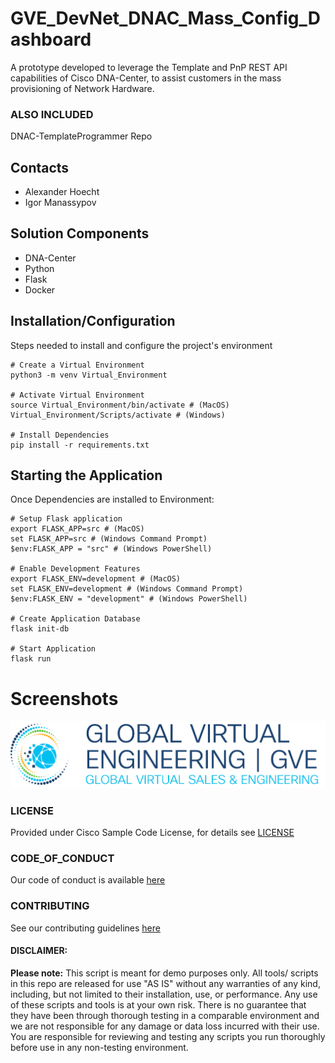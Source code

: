 # GVE_DevNet_DNAC_Mass_Config_Dashboard
A prototype developed to leverage the Template and PnP REST API capabilities of Cisco DNA-Center, to assist customers in the mass provisioning of Network Hardware.

### ALSO INCLUDED
DNAC-TemplateProgrammer Repo

## Contacts
* Alexander Hoecht
* Igor Manassypov

## Solution Components
* DNA-Center
*  Python
*  Flask
*  Docker

## Installation/Configuration
Steps needed to install and configure the project's environment
```
# Create a Virtual Environment
python3 -m venv Virtual_Environment

# Activate Virtual Environment
source Virtual_Environment/bin/activate # (MacOS)
Virtual_Environment/Scripts/activate # (Windows)

# Install Dependencies
pip install -r requirements.txt
```


## Starting the Application
Once Dependencies are installed to Environment:
```
# Setup Flask application
export FLASK_APP=src # (MacOS)
set FLASK_APP=src # (Windows Command Prompt)
$env:FLASK_APP = "src" # (Windows PowerShell)

# Enable Development Features
export FLASK_ENV=development # (MacOS)
set FLASK_ENV=development # (Windows Command Prompt)
$env:FLASK_ENV = "development" # (Windows PowerShell)

# Create Application Database
flask init-db

# Start Application
flask run
```




# Screenshots

![/IMAGES/0image.png](/IMAGES/0image.png)

### LICENSE

Provided under Cisco Sample Code License, for details see [LICENSE](LICENSE.md)

### CODE_OF_CONDUCT

Our code of conduct is available [here](CODE_OF_CONDUCT.md)

### CONTRIBUTING

See our contributing guidelines [here](CONTRIBUTING.md)

#### DISCLAIMER:
<b>Please note:</b> This script is meant for demo purposes only. All tools/ scripts in this repo are released for use "AS IS" without any warranties of any kind, including, but not limited to their installation, use, or performance. Any use of these scripts and tools is at your own risk. There is no guarantee that they have been through thorough testing in a comparable environment and we are not responsible for any damage or data loss incurred with their use.
You are responsible for reviewing and testing any scripts you run thoroughly before use in any non-testing environment.
